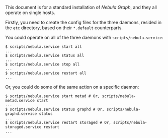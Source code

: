 This document is for a standard installation of *Nebula Graph*, and they all operate on single hosts.

Firstly, you need to create the config files for the three daemons, resided in the `etc` directory, based on their `*.default` counterparts.

You could operate on all of the three daemons with `scripts/nebula.service`:

```shell
$ scripts/nebula.service start all
...
$ scripts/nebula.service status all
...
$ scripts/nebula.service stop all
...
$ scripts/nebula.service restart all
...
```

Or, you could do some of the same action on a specific daemon:

```shell
$ scripts/nebula.service start metad # Or, scripts/nebula-metad.service start
...
$ scripts/nebula.service status graphd # Or, scripts/nebula-graphd.service status
...
$ scripts/nebula.service restart storaged # Or, scripts/nebula-storaged.service restart
...
```
